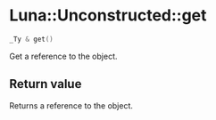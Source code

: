 # Luna::Unconstructed::get

```c++
_Ty & get()
```

Get a reference to the object. 



## Return value
Returns a reference to the object. 

